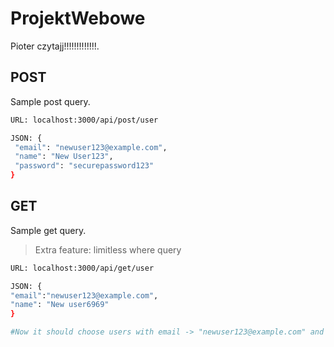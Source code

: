 # ProjektWebowe

Pioter czytajj!!!!!!!!!!!!!.

## POST 

Sample post query.

```bash
URL: localhost:3000/api/post/user

JSON: {
 "email": "newuser123@example.com",
 "name": "New User123",
 "password": "securepassword123"
}
```

## GET

Sample get query.
> Extra feature: limitless where query

```bash
URL: localhost:3000/api/get/user

JSON: {
"email":"newuser123@example.com",
"name": "New user6969"
}

#Now it should choose users with email -> "newuser123@example.com" and name -> "New user6969"
```
